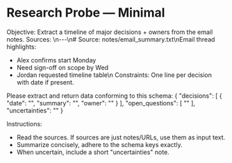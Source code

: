 # Research Probe — Minimal

Objective: Extract a timeline of major decisions + owners from the email notes.
Sources: \n---\n# Source: notes/email_summary.txt\nEmail thread highlights:
- Alex confirms start Monday
- Need sign-off on scope by Wed
- Jordan requested timeline table\n
Constraints: One line per decision with date if present.

Please extract and return data conforming to this schema:
{
  "decisions": [
    {
      "date": "",
      "summary": "",
      "owner": ""
    }
  ],
  "open_questions": [
    ""
  ],
  "uncertainties": ""
}

Instructions:
- Read the sources. If sources are just notes/URLs, use them as input text.
- Summarize concisely, adhere to the schema keys exactly.
- When uncertain, include a short "uncertainties" note.
